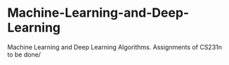 # Machine-Learning-and-Deep-Learning
Machine Learning and Deep Learning Algorithms. Assignments of CS231n to be done/
